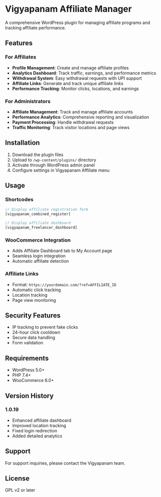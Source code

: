 # Vigyapanam Affiliate Manager

A comprehensive WordPress plugin for managing affiliate programs and tracking affiliate performance.

## Features

### For Affiliates
- **Profile Management**: Create and manage affiliate profiles
- **Analytics Dashboard**: Track traffic, earnings, and performance metrics
- **Withdrawal System**: Easy withdrawal requests with UPI support
- **Affiliate Links**: Generate and track unique affiliate links
- **Performance Tracking**: Monitor clicks, locations, and earnings

### For Administrators
- **Affiliate Management**: Track and manage affiliate accounts
- **Performance Analytics**: Comprehensive reporting and visualization
- **Payment Processing**: Handle withdrawal requests
- **Traffic Monitoring**: Track visitor locations and page views

## Installation

1. Download the plugin files
2. Upload to `/wp-content/plugins/` directory
3. Activate through WordPress admin panel
4. Configure settings in Vigyapanam Affiliate menu

## Usage

### Shortcodes

```php
// Display affiliate registration form
[vigyapanam_combined_register]

// Display affiliate dashboard
[vigyapanam_freelancer_dashboard]
```

### WooCommerce Integration

- Adds Affiliate Dashboard tab to My Account page
- Seamless login integration
- Automatic affiliate detection

### Affiliate Links

- Format: `https://yourdomain.com/?ref=AFFILIATE_ID`
- Automatic click tracking
- Location tracking
- Page view monitoring

## Security Features

- IP tracking to prevent fake clicks
- 24-hour click cooldown
- Secure data handling
- Form validation

## Requirements

- WordPress 5.0+
- PHP 7.4+
- WooCommerce 6.0+

## Version History

### 1.0.19
- Enhanced affiliate dashboard
- Improved location tracking
- Fixed login redirection
- Added detailed analytics

## Support

For support inquiries, please contact the Vigyapanam team.

## License

GPL v2 or later